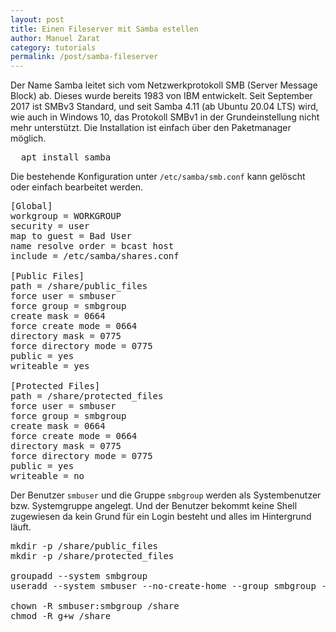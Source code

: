```yaml
---
layout: post
title: Einen Fileserver mit Samba estellen
author: Manuel Zarat
category: tutorials
permalink: /post/samba-fileserver
---
```


Der Name Samba leitet sich vom Netzwerkprotokoll SMB (Server Message Block) ab. Dieses wurde bereits 1983 von IBM entwickelt. Seit September 2017 ist SMBv3 Standard, und seit Samba 4.11 (ab Ubuntu 20.04 LTS) wird, wie auch in Windows 10, das Protokoll SMBv1 in der Grundeinstellung nicht mehr unterstützt. Die Installation ist einfach über den Paketmanager möglich.

<pre>
  apt install samba
</pre>

Die bestehende Konfiguration unter <code>/etc/samba/smb.conf</code> kann gelöscht oder einfach bearbeitet werden.

<pre>
[Global]
workgroup = WORKGROUP
security = user
map to guest = Bad User
name resolve order = bcast host
include = /etc/samba/shares.conf

[Public Files]
path = /share/public_files
force user = smbuser
force group = smbgroup
create mask = 0664
force create mode = 0664
directory mask = 0775
force directory mode = 0775
public = yes
writeable = yes

[Protected Files]
path = /share/protected_files
force user = smbuser
force group = smbgroup
create mask = 0664
force create mode = 0664
directory mask = 0775
force directory mode = 0775
public = yes
writeable = no
</pre>

Der Benutzer <code>smbuser</code> und die Gruppe <code>smbgroup</code> werden als Systembenutzer bzw. Systemgruppe angelegt. Und der Benutzer bekommt keine Shell zugewiesen da kein Grund für ein Login besteht und alles im Hintergrund läuft.

<pre>
mkdir -p /share/public_files
mkdir -p /share/protected_files

groupadd --system smbgroup
useradd --system smbuser --no-create-home --group smbgroup -s /bin/false

chown -R smbuser:smbgroup /share
chmod -R g+w /share
</pre>
